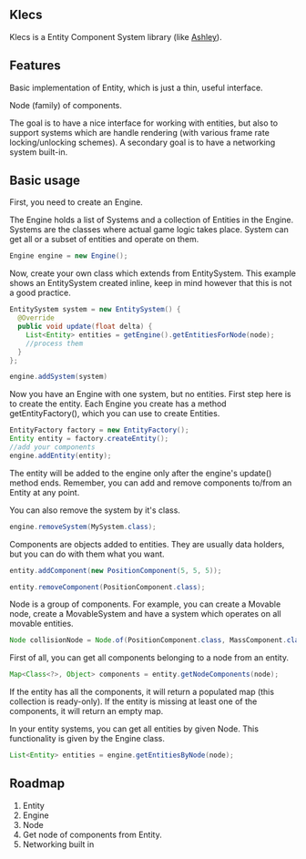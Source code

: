 Klecs
---

Klecs is a Entity Component System library (like [Ashley](https://github.com/libgdx/ashley)).

Features
----

Basic implementation of Entity, which is just a thin, useful interface.

Node (family) of components.

The goal is to have a nice interface for working with entities, but also to support
systems which are handle rendering (with various frame rate locking/unlocking schemes).
A secondary goal is to have a networking system built-in.

Basic usage
-----

First, you need to create an Engine. 

The Engine holds a list of Systems and a collection of Entities in the Engine.
Systems are the classes where actual game logic takes place.
System can get all or a subset of entities and operate on them.

```java
Engine engine = new Engine();
```

Now, create your own class which extends from EntitySystem.
This example shows an EntitySystem created inline, keep in mind however that this is not a good practice.

```java
EntitySystem system = new EntitySystem() {
  @Override
  public void update(float delta) {
    List<Entity> entities = getEngine().getEntitiesForNode(node);
    //process them
  }
};

engine.addSystem(system)
```

Now you have an Engine with one system, but no entities. First step here is to create the entity.
Each Engine you create has a method getEntityFactory(), which you can use to create Entities.

```java
EntityFactory factory = new EntityFactory();
Entity entity = factory.createEntity();
//add your components
engine.addEntity(entity);
```
The entity will be added to the engine only after the engine's update() method ends.
Remember, you can add and remove components to/from an Entity at any point.

You can also remove the system by it's class.

```java
engine.removeSystem(MySystem.class);
```

Components are objects added to entities. They are usually data holders, but you can do with them
what you want. 

```java
entity.addComponent(new PositionComponent(5, 5, 5));
```

```java
entity.removeComponent(PositionComponent.class);
```


Node is a group of components. For example, you can create a
Movable node, create a MovableSystem and have a system which operates on all movable entities.

```java
Node collisionNode = Node.of(PositionComponent.class, MassComponent.class);
```

First of all, you can get all components belonging to a node from an entity.

```java
Map<Class<?>, Object> components = entity.getNodeComponents(node);
```
If the entity has all the components, it will return a populated map (this collection is ready-only).
If the entity is missing at least one of the components, it will return an empty map.

In your entity systems, you can get all entities by given Node. This functionality is given by the Engine class.

```java
List<Entity> entities = engine.getEntitiesByNode(node);
```


Roadmap
----

1. Entity
2. Engine
3. Node
4. Get node of components from Entity.
5. Networking built in